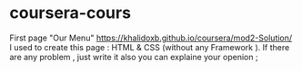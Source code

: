 # coursera-cours
First page   "Our Menu"
https://khalidoxb.github.io/coursera/mod2-Solution/
I used to create this page : HTML & CSS (without any Framework ).
If there are any problem , just write it also you can explaine your openion ; 
